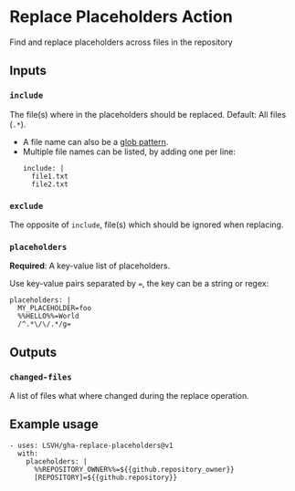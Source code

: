 # Replace Placeholders Action

Find and replace placeholders across files in the repository 

## Inputs

### `include`

The file(s) where in the placeholders should be replaced. Default: All files (`.*`).

- A file name can also be a [glob pattern](https://www.npmjs.com/package/replace-in-files).
- Multiple file names can be listed, by adding one per line:
  ```
  include: |
    file1.txt
    file2.txt
  ```

### `exclude`

The opposite of `include`, file(s) which should be ignored when replacing.

### `placeholders`

**Required**: A key-value list of placeholders.

Use key-value pairs separated by `=`, the key can be a string or regex:
```
placeholders: |
  MY_PLACEHOLDER=foo
  %%HELLO%%=World
  /^.*\/\/.*/g=
```

## Outputs

### `changed-files`

A list of files what where changed during the replace operation.

## Example usage

```
- uses: LSVH/gha-replace-placeholders@v1
  with:
    placeholders: |
      %%REPOSITORY_OWNER%%=${{github.repository_owner}}
      [REPOSITORY]=${{github.repository}}
```
